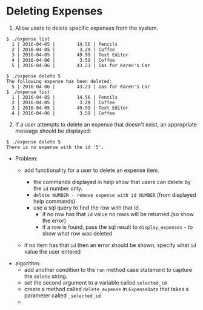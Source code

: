 # Deleting Expenses
1. Allow users to delete specific expenses from the system.

```
$ ./expense list
  1 | 2016-04-05 |        14.56 | Pencils
  2 | 2016-04-05 |         3.29 | Coffee
  3 | 2016-04-05 |        49.99 | Text Editor
  4 | 2016-04-06 |         3.59 | Coffee
  5 | 2016-04-06 |        43.23 | Gas for Karen's Car
  
$ ./expense delete 5
The following expense has been deleted:
  5 | 2016-04-06 |        43.23 | Gas for Karen's Car
$ ./expense list
  1 | 2016-04-05 |        14.56 | Pencils
  2 | 2016-04-05 |         3.29 | Coffee
  3 | 2016-04-05 |        49.99 | Text Editor
  4 | 2016-04-06 |         3.59 | Coffee
```

2. If a user attempts to delete an expense that doesn't exist, an appropriate message should be displayed:

```
$ ./expense delete 5
There is no expense with the id '5'.
```


* Problem:
  * add functionality for a user to delete an expense item.
    * the commands displayed in help show that users can delete by the `id` number only.
    * `delete NUMBER - remove expense with id NUMBER` (from displayed help commands)
    * use a sql query to find the row with that id. 
      * if no row has that `id` value no rows will be returned.(so show the error)
      * if a row is found, pass the sql result to `display_expenses` - to show what row was deleted

  * if no item has that `id` then an error should be shown, specify what `id` value the user entered
* algorithm:
  * add another condition to the `run` method case statement to capture the `delete` string. 
  * set the second argument to a variable called `selected_id`
  * create a method called `delete_expense` in `ExpenseData` that takes a parameter called `_selected_id`
  * 